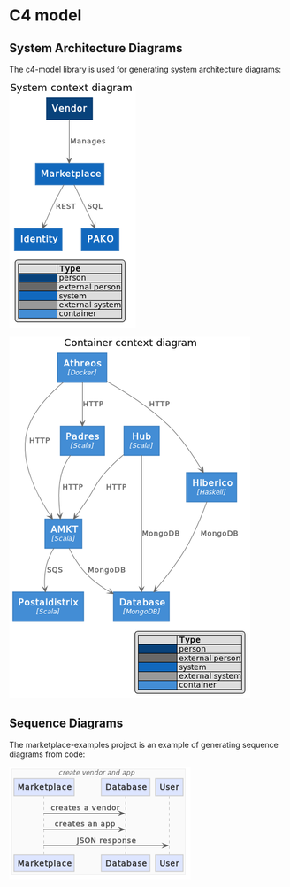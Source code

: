 # C4 model

## System Architecture Diagrams

The c4-model library is used for generating system architecture
diagrams:

![](System&#32;context&#32;diagram.png)

![](Container&#32;context&#32;diagram.png)

## Sequence Diagrams

The marketplace-examples project is an example of generating sequence
diagrams from code:

![](create&#32;vendor&#32;and&#32;app.png)
